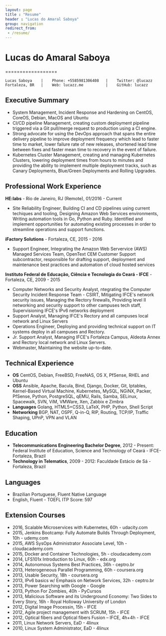 ```yaml
---
layout: page
title : "Resume"
header : "Lucas do Amaral Saboya"
group: navigation
redirect_from:
 - /resume/
---
```


# Lucas do Amaral Saboya
==================

    Lucas Saboya    |    Phone: +5585981306408   |    Twitter: @lucazz
    Fortaleza, BR   |    Web: lucazz.me          |    GitHub: lucazz

## Executive Summary

  * System Management, Incident Response and Hardening on CentOS, CoreOS, Debian, MacOS and Ubuntu
  * CI/CD pipeline Management, creating custom deployment pipeline triggered via a Git pull/merge request to production using a CI engine.
  * Strong advocate for using the DevOps approach that spans the entire delivery pipeline to improve deployment frequency which lead to faster time to market, lower failure rate of new releases, shortened lead time between fixes and faster mean time to recovery in the event of failure.
  * Kubernetes Cluster Management, creating and managing Kubernetes Clusters, lowering deployment times from hours to minutes and providing the ability to implement multiple deployment tracks, such as Canary Deployments, Blue/Green Deployments and Rolling Upgrades.

## Professional Work Experience

**HE:labs** - Rio de Janeiro, RJ (Remote), 01/2016 - Current

 * Site Reliability Engineer, Building CI and CD pipelines using current techiques and tooling, Designing Amazon Web Services environments, Writing automation tools in Go, Python and Ruby. Identified and implement opportunities for automating existing processes in order to streamline operations and support functions.

**iFactory Solutions** - Fortaleza, CE, 2015 - 2016

 * Support Engineer, Integrating the Amazon Web Servervice (AWS) Managed Services Team, OpenText CEM Customer Support subcontractor, responsible for drafting support, deployment and maintenance best practices and automation of cloud hosted services

**Instituto Federal de Educação, Ciência e Tecnologia do Ceará - IFCE** - Fortaleza, CE, 2009 - 2015

 * Computer Networks and Security Analyst, ntegrating the Computer Security Incident Response Team - CSIRT, Mitigating IFCE's network security issues, Managing the Rectory firewalls, Providing level II networking and security support to other campuses tech staff, Supervisioning IFCE's IPv6 networks deployment
 * Support Analyst, Managing IFCE's Rectory and all campuses local network and Linux Servers
 * Operations Engineer, Deploying and providing technical support on IT systems deploy in all campuses and Rectory.
 * Jr. Support Analyst, Managing IFCE's Fortaleza Campus, Aldeota Annex and Rectory local network and Linux Servers.
 * Webmaster, Maintaining the website up-to-date.

## Technical Experience

 * **OS** CentOS, Debian, FreeBSD, FreeNAS, OS X, PfSense, RHEL and Ubuntu
 * **OSS** Ansible, Apache, Bacula, Bind, Django, Docker, Git, Iptables, Kernel-Based Virtual Machine, Kubernetes, MySQL, NGiNX, Packer, PfSense, Python, PostgreSQL, qEMU, Rails, Samba, SELinux, Spacewalk, SVN, ViM, VMWare, Xen, Zabbix e Zimbra
 * **Languages** Golang, HTML5+CSS3, LaTeX, PHP, Python, Shell Script
 * **Networking** BGP, NAT, OSPF, Q-in-Q, RIP, Routing, TCP/IP, Traffic Shaping, UPnP, VPN and VLAN

## Education

  * **Telecommunications Engineering Bachelor Degree**, 2012 - Present: Federal Institute of Education, Science and Technology of Ceará - IFCE- Fortaleza, Brazil
  * **Technology in Telematics**, 2009 - 2012: Faculdade Estácio de Sá - Fortaleza, Brazil

## Languages

 * Brazilian Portuguese, Fluent Native Language
 * English, Fluent - TOEFL ITP Score: 597

## Extension Courses

 * 2016, Scalable Microservices with Kubernetes, 60h - udacity.com
 * 2015, Jenkins Bootcamp: Fully Automate Builds Through Deployment, 10h - udemy.com
 * 2015, AWS SysOps Administrator Associate Level, 10h - cloudacademy.com
 * 2015, Docker and Container Technologies, 5h - cloudacademy.com
 * 2014, LFS101x Introduction to Linux, 60h - edx.org
 * 2014, Autonomous Systems Best Practices, 36h - ceptro.br
 * 2013, Heterogeneous Parallel Programming, 60h - coursera.org
 * 2013, Usable Security, 18h - coursera.org
 * 2013, IPv6 basics w/ Emphasis on Network Services, 32h - ceptro.br
 * 2013, Power Searching with Google - Google
 * 2013, Python For Zombies, 40h - PyCursos
 * 2013, Malicious Software and its Underground Economy: Two Sides to Every Story, 16h - Royal Holloway University of London
 * 2012, Digital Image Processin, 15h - IFCE
 * 2012, Agile project management with SCRUM, 15h - IFCE
 * 2012, Optical fibers and Optical fibers Fusion – IFCE, 4h+4h - IFCE
 * 2011, Linux Network Servers, EaD - 4linux
 * 2010, Linux System Administrator, EaD - 4linux
